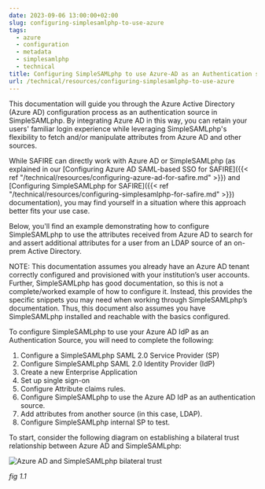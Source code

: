 ```yaml
---
date: 2023-09-06 13:00:00+02:00
slug: configuring-simplesamlphp-to-use-azure 
tags:
  - azure
  - configuration
  - metadata
  - simplesamlphp
  - technical
title: Configuring SimpleSAMLphp to use Azure-AD as an Authentication source
url: /technical/resources/configuring-simplesamlphp-to-use-azure
---
```


This documentation will guide you through the Azure Active Directory (Azure AD) configuration process as an authentication source in SimpleSAMLphp. By integrating Azure AD in this way, you can retain your users' familiar login experience while leveraging SimpleSAMLphp's flexibility to fetch and/or manipulate attributes from Azure AD and other sources.

While SAFIRE can directly work with Azure AD or SimpleSAMLphp (as explained in our [Configuring Azure AD SAML-based SSO for SAFIRE]({{< ref "/technical/resources/configuring-azure-ad-for-safire.md" >}}) and [Configuring SimpleSAMLphp for SAFIRE]({{< ref "/technical/resources/configuring-simplesamlphp-for-safire.md" >}}) documentation), you may find yourself in a situation where this approach better fits your use case.

Below, you'll find an example demonstrating how to configure SimpleSAMLphp to use the attributes received from Azure AD to search for and assert additional attributes for a user from an LDAP source of an on-prem Active Directory.
 
NOTE: This documentation assumes you already have an Azure AD tenant correctly configured and provisioned with your institution’s user accounts. Further, SimpleSAMLphp has good documentation, so this is not a complete/worked example of how to configure it. Instead, this provides the specific snippets you may need when working through SimpleSAMLphp’s documentation. Thus, this document also assumes you have SimpleSAMLphp installed and reachable with the basics configured.

To configure SimpleSAMLphp to use your Azure AD IdP as an Authentication Source, you will need to complete the following:

 1. Configure a SimpleSAMLphp SAML 2.0 Service Provider (SP)
 2. Configure SimpleSAMLphp SAML 2.0 Identity Provider (IdP)
 3. Create a new Enterprise Application
 4. Set up single sign-on
 5. Configure Attribute claims rules.
 6. Configure SimpleSAMLphp to use the Azure AD IdP as an authentication source.
 7. Add attributes from another source (in this case, LDAP).
 8. Configure SimpleSAMLphp internal SP to test.

To start, consider the following diagram on establishing a bilateral trust relationship between Azure AD and SimpleSAMLphp: 

![Azure AD and SimpleSAMLphp bilateral trust](/wp-content/uploads/2023/09/azure-ssp-bilateral.png)
                           
_fig 1.1_

